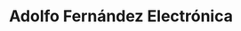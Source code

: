 ---
title: "Adolfo Fernández Electrónica"
url: /san-juan/adolfo-fernandez-electronica/
shop: electrónica
---